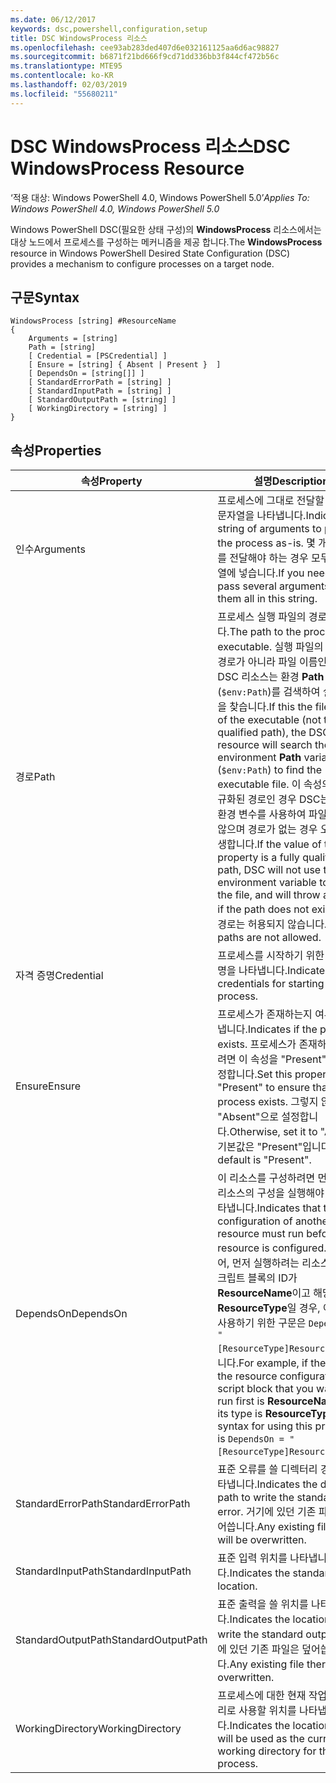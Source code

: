 ```yaml
---
ms.date: 06/12/2017
keywords: dsc,powershell,configuration,setup
title: DSC WindowsProcess 리소스
ms.openlocfilehash: cee93ab283ded407d6e032161125aa6d6ac98827
ms.sourcegitcommit: b6871f21bd666f9cd71dd336bb3f844cf472b56c
ms.translationtype: MTE95
ms.contentlocale: ko-KR
ms.lasthandoff: 02/03/2019
ms.locfileid: "55680211"
---
```

# <a name="dsc-windowsprocess-resource"></a><span data-ttu-id="add72-103">DSC WindowsProcess 리소스</span><span class="sxs-lookup"><span data-stu-id="add72-103">DSC WindowsProcess Resource</span></span>

<span data-ttu-id="add72-104">‘적용 대상: Windows PowerShell 4.0, Windows PowerShell 5.0’</span><span class="sxs-lookup"><span data-stu-id="add72-104">_Applies To: Windows PowerShell 4.0, Windows PowerShell 5.0_</span></span>

<span data-ttu-id="add72-105">Windows PowerShell DSC(필요한 상태 구성)의 **WindowsProcess** 리소스에서는 대상 노드에서 프로세스를 구성하는 메커니즘을 제공 합니다.</span><span class="sxs-lookup"><span data-stu-id="add72-105">The **WindowsProcess** resource in Windows PowerShell Desired State Configuration (DSC) provides a mechanism to configure processes on a target node.</span></span>

## <a name="syntax"></a><span data-ttu-id="add72-106">구문</span><span class="sxs-lookup"><span data-stu-id="add72-106">Syntax</span></span>

```
WindowsProcess [string] #ResourceName
{
    Arguments = [string]
    Path = [string]
    [ Credential = [PSCredential] ]
    [ Ensure = [string] { Absent | Present }  ]
    [ DependsOn = [string[]] ]
    [ StandardErrorPath = [string] ]
    [ StandardInputPath = [string] ]
    [ StandardOutputPath = [string] ]
    [ WorkingDirectory = [string] ]
}
```

## <a name="properties"></a><span data-ttu-id="add72-107">속성</span><span class="sxs-lookup"><span data-stu-id="add72-107">Properties</span></span>

| <span data-ttu-id="add72-108">속성</span><span class="sxs-lookup"><span data-stu-id="add72-108">Property</span></span> | <span data-ttu-id="add72-109">설명</span><span class="sxs-lookup"><span data-stu-id="add72-109">Description</span></span> |
| --- | --- |
| <span data-ttu-id="add72-110">인수</span><span class="sxs-lookup"><span data-stu-id="add72-110">Arguments</span></span>| <span data-ttu-id="add72-111">프로세스에 그대로 전달할 인수의 문자열을 나타냅니다.</span><span class="sxs-lookup"><span data-stu-id="add72-111">Indicates a string of arguments to pass to the process as-is.</span></span> <span data-ttu-id="add72-112">몇 개의 인수를 전달해야 하는 경우 모두 이 문자열에 넣습니다.</span><span class="sxs-lookup"><span data-stu-id="add72-112">If you need to pass several arguments, put them all in this string.</span></span>|
| <span data-ttu-id="add72-113">경로</span><span class="sxs-lookup"><span data-stu-id="add72-113">Path</span></span>| <span data-ttu-id="add72-114">프로세스 실행 파일의 경로입니다.</span><span class="sxs-lookup"><span data-stu-id="add72-114">The path to the process executable.</span></span> <span data-ttu-id="add72-115">실행 파일의 정규화된 경로가 아니라 파일 이름인 경우 DSC 리소스는 환경 **Path** 변수(`$env:Path`)를 검색하여 실행 파일을 찾습니다.</span><span class="sxs-lookup"><span data-stu-id="add72-115">If this the file name of the executable (not the fully qualified path), the DSC resource will search the environment **Path** variable (`$env:Path`) to find the executable file.</span></span> <span data-ttu-id="add72-116">이 속성의 값이 정규화된 경로인 경우 DSC는 **Path** 환경 변수를 사용하여 파일을 찾지 않으며 경로가 없는 경우 오류가 발생합니다.</span><span class="sxs-lookup"><span data-stu-id="add72-116">If the value of this property is a fully qualified path, DSC will not use the **Path** environment variable to find the file, and will throw an error if the path does not exist.</span></span> <span data-ttu-id="add72-117">상대 경로는 허용되지 않습니다.</span><span class="sxs-lookup"><span data-stu-id="add72-117">Relative paths are not allowed.</span></span>|
| <span data-ttu-id="add72-118">자격 증명</span><span class="sxs-lookup"><span data-stu-id="add72-118">Credential</span></span>| <span data-ttu-id="add72-119">프로세스를 시작하기 위한 자격 증명을 나타냅니다.</span><span class="sxs-lookup"><span data-stu-id="add72-119">Indicates the credentials for starting the process.</span></span>|
| <span data-ttu-id="add72-120">Ensure</span><span class="sxs-lookup"><span data-stu-id="add72-120">Ensure</span></span>| <span data-ttu-id="add72-121">프로세스가 존재하는지 여부를 나타냅니다.</span><span class="sxs-lookup"><span data-stu-id="add72-121">Indicates if the process exists.</span></span> <span data-ttu-id="add72-122">프로세스가 존재하도록 하려면 이 속성을 "Present"으로 설정합니다.</span><span class="sxs-lookup"><span data-stu-id="add72-122">Set this property to "Present" to ensure that the process exists.</span></span> <span data-ttu-id="add72-123">그렇지 않으면, "Absent"으로 설정합니다.</span><span class="sxs-lookup"><span data-stu-id="add72-123">Otherwise, set it to "Absent".</span></span> <span data-ttu-id="add72-124">기본값은 "Present"입니다.</span><span class="sxs-lookup"><span data-stu-id="add72-124">The default is "Present".</span></span>|
| <span data-ttu-id="add72-125">DependsOn</span><span class="sxs-lookup"><span data-stu-id="add72-125">DependsOn</span></span> | <span data-ttu-id="add72-126">이 리소스를 구성하려면 먼저 다른 리소스의 구성을 실행해야 함을 나타냅니다.</span><span class="sxs-lookup"><span data-stu-id="add72-126">Indicates that the configuration of another resource must run before this resource is configured.</span></span> <span data-ttu-id="add72-127">예를 들어, 먼저 실행하려는 리소스 구성 스크립트 블록의 ID가 **ResourceName**이고 해당 형식이 **ResourceType**일 경우, 이 속성을 사용하기 위한 구문은 `DependsOn = "[ResourceType]ResourceName"`입니다.</span><span class="sxs-lookup"><span data-stu-id="add72-127">For example, if the ID of the resource configuration script block that you want to run first is **ResourceName** and its type is **ResourceType**, the syntax for using this property is `DependsOn = "[ResourceType]ResourceName"` .</span></span>|
| <span data-ttu-id="add72-128">StandardErrorPath</span><span class="sxs-lookup"><span data-stu-id="add72-128">StandardErrorPath</span></span>| <span data-ttu-id="add72-129">표준 오류를 쓸 디렉터리 경로를 나타냅니다.</span><span class="sxs-lookup"><span data-stu-id="add72-129">Indicates the directory path to write the standard error.</span></span> <span data-ttu-id="add72-130">거기에 있던 기존 파일은 덮어씁니다.</span><span class="sxs-lookup"><span data-stu-id="add72-130">Any existing file there will be overwritten.</span></span>|
| <span data-ttu-id="add72-131">StandardInputPath</span><span class="sxs-lookup"><span data-stu-id="add72-131">StandardInputPath</span></span>| <span data-ttu-id="add72-132">표준 입력 위치를 나타냅니다.</span><span class="sxs-lookup"><span data-stu-id="add72-132">Indicates the standard input location.</span></span>|
| <span data-ttu-id="add72-133">StandardOutputPath</span><span class="sxs-lookup"><span data-stu-id="add72-133">StandardOutputPath</span></span>| <span data-ttu-id="add72-134">표준 출력을 쓸 위치를 나타냅니다.</span><span class="sxs-lookup"><span data-stu-id="add72-134">Indicates the location to write the standard output.</span></span> <span data-ttu-id="add72-135">거기에 있던 기존 파일은 덮어씁니다.</span><span class="sxs-lookup"><span data-stu-id="add72-135">Any existing file there will be overwritten.</span></span>|
| <span data-ttu-id="add72-136">WorkingDirectory</span><span class="sxs-lookup"><span data-stu-id="add72-136">WorkingDirectory</span></span>| <span data-ttu-id="add72-137">프로세스에 대한 현재 작업 디렉터리로 사용할 위치를 나타냅니다.</span><span class="sxs-lookup"><span data-stu-id="add72-137">Indicates the location that will be used as the current working directory for the process.</span></span>|